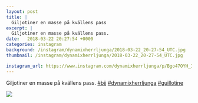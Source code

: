 ```yaml
---
layout: post
title: |
  Giljotiner en masse på kvällens pass
excerpt: |
  Giljotiner en masse på kvällens pass.   
date:   2018-03-22 20:27:54 +0000
categories: instagram
background: /instagram/dynamixherrljunga/2018-03-22_20-27-54_UTC.jpg
thumbnail: /instagram/dynamixherrljunga/2018-03-22_20-27-54_UTC.jpg

instagram_url: https://www.instagram.com/dynamixherrljunga/p/Bgo47OYH_IB
---
```

Giljotiner en masse på kvällens pass. [#bjj](https://www.instagram.com/explore/tags/bjj/) [#dynamixherrljunga](https://www.instagram.com/explore/tags/dynamixherrljunga/) [#guillotine](https://www.instagram.com/explore/tags/guillotine/)



<img src='{{ site.baseurl }}/instagram/dynamixherrljunga/2018-03-22_20-27-54_UTC.jpg' class='img-fluid' />
